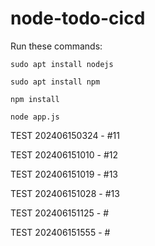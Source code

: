 # node-todo-cicd

Run these commands:


`sudo apt install nodejs`


`sudo apt install npm`


`npm install`

`node app.js`

TEST 202406150324 - #11

TEST 202406151010 - #12

TEST 202406151019 - #13

TEST 202406151028 - #13

TEST 202406151125 - #

TEST 202406151555 - # 
